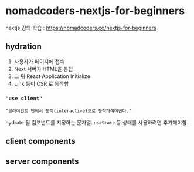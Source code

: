 # nomadcoders-nextjs-for-beginners
nextjs 강의 학습 : https://nomadcoders.co/nextjs-for-beginners

## hydration

1. 사용자가 페이지에 접속
2. Next 서버가 HTML을 응답
3. 그 뒤 React Application Initialize
4. Link 등이 CSR 로 동작함

### `"use client"`

`"클라이언트 단에서 동적(interactive)으로 동작하여야한다."`

hydrate 될 컴포넌트를 지정하는 문자열. `useState` 등 상태를 사용하려면 추가해야함.

## client components

## server components
